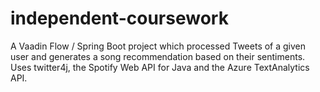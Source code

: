 # independent-coursework

A Vaadin Flow / Spring Boot project which processed Tweets of a given user and generates a song recommendation based on their sentiments.
Uses twitter4j, the Spotify Web API for Java and the Azure TextAnalytics API.
